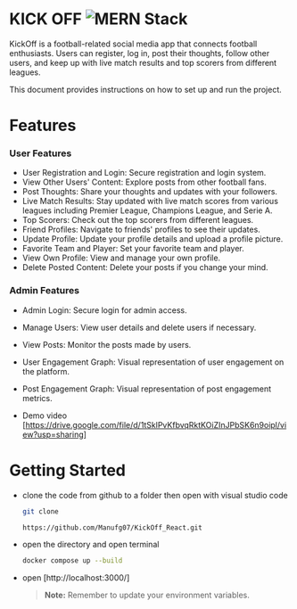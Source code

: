 # KICK OFF ![MERN Stack](https://img.shields.io/badge/MERN-Stack-blue)

KickOff is a football-related social media app that connects football enthusiasts.
Users can register, log in, post their thoughts, follow other users, and keep up with live match results and top scorers from different leagues.

 This document provides instructions on how to set up and run the project.
   # Features
  ### User Features
  - User Registration and Login: Secure registration and login system.
  - View Other Users' Content: Explore posts from other football fans.
  - Post Thoughts: Share your thoughts and updates with your followers.
  - Live Match Results: Stay updated with live match scores from various leagues including Premier League, Champions League, and Serie A.
  - Top Scorers: Check out the top scorers from different leagues.
  - Friend Profiles: Navigate to friends' profiles to see their updates.
  - Update Profile: Update your profile details and upload a profile picture.
  - Favorite Team and Player: Set your favorite team and player.
  - View Own Profile: View and manage your own profile.
  - Delete Posted Content: Delete your posts if you change your mind.
 
  ### Admin Features
  - Admin Login: Secure login for admin access.
  - Manage Users: View user details and delete users if necessary.
  - View Posts: Monitor the posts made by users.
  - User Engagement Graph: Visual representation of user engagement on the platform.
  - Post Engagement Graph: Visual representation of post engagement metrics.

- Demo video
  [https://drive.google.com/file/d/1tSklPvKfbvqRktKOiZInJPbSK6n9oipl/view?usp=sharing]
 
 # Getting Started
 
- clone the code from github to a folder then open with visual studio code
  ~~~sh
  git clone
  ~~~
  ~~~sh
  https://github.com/Manufg07/KickOff_React.git
  ~~~
 - open the directory and open terminal
    ~~~sh
    docker compose up --build
    ~~~
 - open
    [http://localhost:3000/]

    > **Note:** Remember to update your environment variables.



